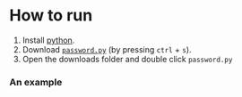 
# How to run

1. Install [python](https://www.python.org/downloads).
2. Download [`password.py`](https://raw.githubusercontent.com/DhruvMitna/password-generator/master/password.py) (by pressing `ctrl` + `s`).
3. Open the downloads folder and double click `password.py`

### An example

